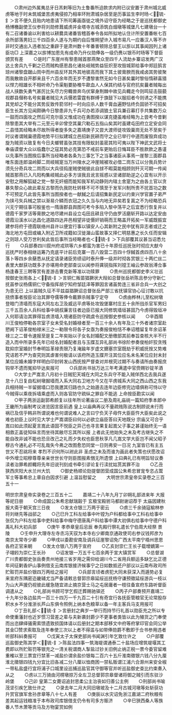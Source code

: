 <!-- { "loadSidebar": true } -->
　　○肃州边外属夷总牙日羔剌等旧为土鲁番所迫款求内附已议安置于肃州城北威虏等地于时未筑城堡苦虏夷侵掠乃相率环附肃城杂居至是历事监生李时旸＜锍-釒＞言不便久且贻内地患请下所司筹画亟徙之境外诏守臣为经略之于是巡抚都御史杨博檄副使王仪参将刘勋修葺威虏并金塔寺古城添筑白烟墩等城堡凡七建墩台一十有二召诸番谕以利害给以耕爨具诸番皆稽首奉令各如所拟地认住计所安置番帐七百余所部落男妇三千四百余人遂与为期约自后惟朔望许入城市易凡一应番汉人等不许非时交通出入违者加之重辟于是肃州数十年番害顿除总督王以旂以其事闻因列上诸臣功□  上深嘉之以旂博加恩先有成命乃升仪勋俸各一级仍赉以银币时旸等下督臣颁赏有差
　　○是时广东崖州有黎患贼首那燕聚众至四千人流劫乡寨诏发两广汉达土舍兵九千剿之已而贼构感恩昌化诸处岐贼势益狂炽至攻毁城郭给事中郑廷鹄言琼州诸黎盘踞山峝中而州县反环其外其地彼高而我下其土彼膏腴而我咸卤其势彼聚而我散故自开郡来且千六百余年而无岁不遭黎害然无如今日甚矣曩时黎俗惰耕喜猎以悍力相雄长不相听命乃令渠魁要胁椎牛歃血人人保其约结与官府抗矣曩者贼每出战人挟数矢勇气甚厉比矢尽力穷輙兽奔鸟伏窜身荆棘中故见兵輙走今则鸣钲击鼓藐视郡县僣称名号矣曩者贼见大兵慑若雷霆有群缚于旗鼓下以服招者今则诱之不能携其党却之不能分其势反致传箭邻村一时向应杀人数千膏血遍野怙终负固骄不可招矣臣生长其方见闻颇确今日黎患非九千兵可办若添调狼土官兵兼召募打手共集数万众一鼓而四面攻之然后可克尔臣又惟成功在勇图揆以谋克捷虽难经略为上尝考今昔剿除黎患其大举有二元至元辛卯曾空其巢穴勒石五指山矣其时虽建屯田府立定安会同二县惜其经略未尽故所得者旋多失之嘉靖庚子又尝大渡师徒攻毁巢峝无处不至矣于时议者谓贼巢德霞地势平衍拟建城立邑招新民耕而守之业已举行中道而废毁弃成功旋为贼资以致复有今日夫螂臂虽张其技有限蚁封虽密其险可夷以陛下神武文武将士奉庙谟督大众以临蠢尔之寇其势必克第恐不戒前车更贻后日悔耳臣不胜款款之愚谨以先事所当图揆后事所当经略者各条为三事乞下之当事诸臣从事焉一崖黎三面郡县唯东面连郎温岭脚二峝岐贼寔当万州陵水之冲崖贼被攻必借二峝东讧以分我兵势计须先分奇兵攻二峝而以大兵径捣崖贼使贼彼此自捄不暇莫能相顾则歼灭可期一传闻贼首那燕已入凡阳构集岐贼此必多方误我且讹言摇惑以坚诸部助逆之心宜有以开示安慰之用解狐疑之党一黎无奸细而能知我军机动静则内辖土舍寔为之由各土官以贪暴失黎众心故此辈反古黎而仇我防杜转移不可不慎至于发军兴制所贵不扰首功之数不可预定凡此皆先事所当图揆者也一献馘之后请招集新民定以约束兴学官置子弟严为挟弓矢兵械之禁以渐易介鳞而衣冠之久久当与内地无异矣若复寘之不为经略恐兵兴无宁期往事可殷鉴也一隋唐郡县舆图可考今多陷入黎中荡平之后宜悉行恢复并以德霞千家罗活等膏腴之地尽建州县设立屯田且耕且守仍由罗活磨斩开路以达定安由德霞沿溪水以达昌化道路四达井邑相望非徒慑奸销萌而王略盖开拓矣一军威既振宜建参将府于德霞联络州县许以便宜行事以镇安人心其新附之民中犹有异志者或迁之海北地方屯田或编入附近卫所戎籍如汉徙潳山蛮故事又择仁明慈惠之长久任而安辑之则琼人受万世利矣此皆后事所当经略者也＜锍-釒＞下兵部覆其议甚当诏悉允行
　　○兵部奏四川叙州府戎珙等六乡都蛮为害已十年原任巡抚张时彻应大猷今巡抚严时泰相继运筹乃克底平计前后克寨一百八毁营二百四十俘馘首虏四百八十余落卜等四乡余蘖悉从抚定请录诸臣劳绩诏时泰升俸一级并时彻各赏银三十两纻丝二表里大猷获功既多才亦堪用命吏部查议以闻参将龚锐指挥刘镗王岫云参政翁溥佥事杨逢春王三聘等赏有差游击曹克新等准以功赎罪
　　○贵州巡抚都御史李义壮巡按御史张雨各上＜锍-釒＞言铜仁叛苗猖獗状大叚如总督张岳祈陈且参分守新仁抚苖参议杨儒铜仁守备指挥胡宁知府邹廷泽等罪因言诸苖势连三省非合兵一大创之为患无已  上以苖贼久征不平兹益猖獗诏总督张岳严部三省抚镇官协心征讨敢以抗挠偾事者按臣论治其罪夺儒等俸令戴罪杀贼事宁定夺
　　○虏由桦林儿至松树墩登暗门溃墙而东寇大同左右卫及威远平虏等处攻毁堡寨村庄五十余所戗杀官军男妇三千五百余人兵科给事中胡叔廉言往者边臣已报大同修筑墙垣甚固乃今虏得毁垣冲入何耶请治其罪得旨虏溃墙入境诸臣防守疏虞令巡按御史参核以闻
　　○辛酉隰川王俊柏停勒各宗室子女未受名封婚禄者至一百三十余人有年及三十外者诸宗室赴愬阙下诏革俊柏禄米三之一勒限令将各子女亟为奏报俊柏恬不奉诏稽留复年余诏革禄三之二督令速报至是复二年矣始以子女名封婚配文册缴部其前奉旨查核大半不行造入而中所录多先年已经名封婚配者且与玉牒互异礼部尚书徐阶参奏俊柏奸狡贪残耽抑宗室婚封节奉明旨革禄责限乃复淹踰年岁虚文搪塞宗室既劫于积威抚按又势难究诘若不严为查究则其虐害何极请以该府所造玉牒开注其位应名未名某位应封未封某位应婚未婚字样明白印封转发山西抚按严督查对并根究过期不与奏请所由奏报庶钩举不遗而冤抑毕达矣报可
　　○兵部尚书翁万达三年考满遣中官赍赐钞锭羊酒
　　○大学士严嵩言八月初十日贼犯天城在大同之东兵守不能入贼佯西北去我兵遂怠十八日复由松树墩掘墙而入系大同右卫地方今又在平虏城系大同之西山西之东我兵相持贼一半留据墙口恐我邀其归路也久之始遁去连年边臣修完边墙俱称可恃以守今贼得以乘夜拆墙乘虚而入则各官防守疏纵之罪自不能逃  上命按臣勘实以闻
　　○甲子两浙运副郭希颜复以往年所论著庙议二册及周礼庙祧一篇知府季本郎中王畿所为庙制考议进览因言臣前遇  皇上以庙典再议不量疏贱陈说古制顾说未行而祸已及信乎韩非所谓说难也何谓说难人之言曰宁负天子毋忤大臣臣忤大臣矣此说之难也初臣上议时见大学士严嵩谓臣曰何以必欲立庙臣答曰天地既分  宗庙又可合乎嵩曰如此须起夏言嵩此语固不悦臣之异己也寻言果复起嵩父子事之甚谨始终无一语相救正盖徒知纵言而坐待其敝尽忘其所以报  上者此无他始失之未及考古继失之不能自改非诚不能也恐旦改己之礼而夕失权也臣思秋享凡几嵩文学大臣岂不闻父昭子穆古今通礼必不可乱哉失今弗之改图愈恐同堂一日则弗安一日况  九室皆已有主五世又不忍祧将来  孝烈不识何所以祔此非  圣虑之未及而谁为画此者失策也伏愿改诏中外增立昭穆尊尊亲亲世世长守则臣图报素悃无所遗恨  上曰典礼已有明旨轻议奏渎者治罪希颜輙将先年旧说刊刻成书牵引谬论复行渎扰姑贳其罪不治
　　○乙丑狭西庆阳大水兰州大饥
　　○御史杨顺论劾提督团营成国公朱希忠冒宠专恣占鬻军士等事希忠上章自白因求引避  上温旨慰留之
　　大明世宗肃皇帝实录卷之三百五十一


明世宗肃皇帝实录卷之三百五十二
　　嘉靖二十八年九月丁卯朔礼部进来年  大报等祀日册
　　○命成国公朱希忠献瑞榖于  玄极宝殿驸马都尉谢诏荐于  太庙因建秋报大斋于朝天宫三日夜
　　○发太仓银三万两于密云
　　○虏三千余骑寇榆林参将刘继先等战郤之
　　○己巳升工科左给事中叶镗为户科都给事中工科右给事中张侃为户科左给事中吏科给事中梅守德唐禹户科给事中谭大初俱右给事中守德户科禹礼科大初兵部
　　○庚午  孝恭章皇后忌辰  奉先殿行祭礼遣长宁伯周大经祭  景陵
　　○壬申升大理寺左寺丞冯天驭为本寺右少卿南京通政使司右参议钱邦彦为南京太常寺少卿
　　○甲戌以委勘安南及调兵征崖黎诏免广西太平南宁梧州思恩各府正官来朝
　　○发太仓银八万两于宣府
　　○乙亥封崇仁王长子载增嫡第一子翊鈏为崇仁王长孙
　　○诏发银一万五千七百余两于宣大镇赏军
　　○总督湖广川贵都御史张岳奏贵州地接三省岁用之需仰给湖川今二省用兵额运多缺乞比正德年间征剿香炉山事例借支云南库银接济候事宁之日如数抵还户部议以云南布政司所贮赃罚并盐价银四万两给之报可
　　○兵部言顷者虏犯大同未获深入而遁势必复来宣府东隅密迩畿辅尤当严备请敕总督郭宗皋延绥巡抚杨守谦预徵延绥游兵一枝以为山大声援仍视彼此缓急随宜进止摘京营士马之屯居庸者一枝往备宣府东路听督臣调遣从之
　　○礼部尚书顾可学乞假迁葬赐驰驿还
　　○丙子户部奏预开嘉靖二十九年分各边盐共一百三十四万一千九百二十引有奇宜行各抚臣管粮官无论常股存积水乡不分淮浙长芦山东俱令照例上纳本色粮草以备一年主客兵马支用报可
　　○丁丑礼部＜锍-釒＞言册封之典岁一举行而持节行礼首以勋臣充之所以专命使重藩封也近岁惯习营差之辈与夫新袭封爵少不更事者类皆以此为殖货之门奉使而出恣肆绎骚需索馈遗致损国体请以后册封之期本部移文中府等府掌印官会同公举其金□赞求索取及连年奉使三次以上者不得滥与如带俸勋爵不敷即于佥书参用违者听部科紏奏报可
　　○戊寅太子太保吏部尚书闻渊引年乞致仕许之
　　○户部覆巡盐御史陈其学＜锍-釒＞陈盐法四事一筑海堤谓通泰二十盐场应增筑堤堰其工费即以所贮赃罚等银充之一清关税谓商人掣盐过钞关旧例止纳正税一票今委官留难重榷以至三票宜行禁革一减盐价谓余盐价银每二百六十五斤淮南徵银六钱八分九厘淮北徵银四钱九分宜比旧各减二分八厘以恤商困一禁私贩谓江浦六合滁州来安全椒一带私盐盛行宜将浦子口城里设巡捕巡盐官其守御等官并听巡盐御史查比约束奏入从之
　　○虏以三万骑由河楞墩掠万全左卫总督郭宗皋督诸将御之贼引而东驻沙岭堡
　　○己卯  皇第二女薨诏追封思柔公主治丧如归善公主例
　　○刑部尚书喻茂坚引疾乞致仕许之
　　○录去年二月大同旧墩坡及十二月古城河墩等处斩获功升赏官旗军舍孙彦章等八十七人有差
　　○庚辰以水灾诏免浙江嘉湖二府秋粮有差其起运钱粮准于本布政司库银借支仍令有司多方赈济
　　○辛巳狭西桑人等族番人节木萧等贡马及方物宴赏如例
